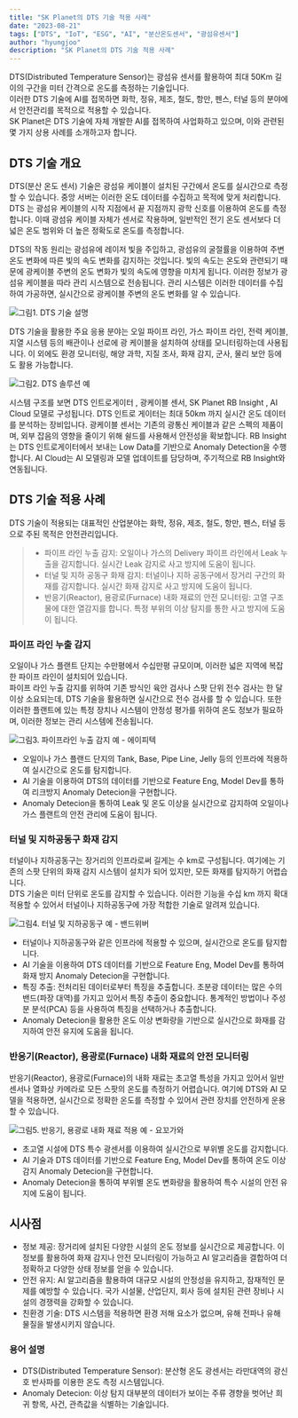 ```yaml
---
title: "SK Planet의 DTS 기술 적용 사례"
date: "2023-08-21"
tags: ["DTS", "IoT", "ESG", "AI", "분산온도센서", "광섬유센서"]
author: "hyungjoo"
description: "SK Planet의 DTS 기술 적용 사례"
---
```


DTS(Distributed Temperature Sensor)는 광섬유 센서를 활용하여 최대 50Km 길이의 구간을 미터 간격으로 온도를 측정하는 기술입니다.  
이러한 DTS 기술에 AI를 접목하면 화학, 정유, 제조, 철도, 항만, 펜스, 터널 등의 분야에서 안전관리를 목적으로 적용할 수 있습니다.   
SK Planet은 DTS 기술에 자체 개발한 AI를 접목하여 사업화하고 있으며, 이와 관련된 몇 가지 상용 사례를 소개하고자 합니다.

## DTS 기술 개요
DTS(분산 온도 센서) 기술은 광섬유 케이블이 설치된 구간에서 온도를 실시간으로 측정할 수 있습니다. 중앙 서버는 이러한 온도 데이터를 수집하고 목적에 맞게 처리합니다.   
DTS 는 광섬유 케이블의 시작 지점에서 끝 지점까지 광학 신호를 이용하여 온도를 측정합니다. 이때 광섬유 케이블 자체가 센서로 작용하며, 일반적인 전기 온도 센서보다 더 넓은 온도 범위와 더 높은 정확도로 온도를 측정합니다.   

DTS의 작동 원리는 광섬유에 레이저 빛을 주입하고, 광섬유의 굴절률을 이용하여 주변 온도 변화에 따른 빛의 속도 변화를 감지하는 것입니다. 빛의 속도는 온도와 관련되기 때문에 광케이블 주변의 온도 변화가 빛의 속도에 영향을 미치게 됩니다. 이러한 정보가 광섬유 케이블을 따라 관리 시스템으로 전송됩니다. 관리 시스템은 이러한 데이터를 수집하여 가공하면, 실시간으로 광케이블 주변의 온도 변화를 알 수 있습니다.

![그림1. DTS 기술 설명](./dts_01.png)

DTS 기술을 활용한 주요 응용 분야는 오일 파이프 라인, 가스 파이프 라인, 전력 케이블, 지열 시스템 등의 배관이나 선로에 광 케이블을 설치하여 상태를 모니터링하는데 사용됩니다. 이 외에도 환경 모니터링, 해양 과학, 지질 조사,  화재 감지, 군사, 물리 보안 등에도 활용 가능합니다.   

![그림2. DTS 솔루션 예](./dts_02.png)

시스템 구조를 보면 DTS 인트로게이터 , 광케이블 센서, SK Planet RB Insight , AI Cloud 모델로 구성됩니다. DTS 인트로 게이터는  최대 50km 까지 실시간 온도 데이터를 분석하는 장비입니다. 광케이블 센서는 기존의 광통신 케이블과 같은 스펙의 제품이며, 외부 잡음의 영향을 줄이기 위해 쉴드를 사용해서 안전성을 확보합니다. RB Insight는 DTS 인트로게이터에서 보내는 Low Data를 기반으로 Anomaly Detection을 수행합니다. AI Cloud는 AI 모델링과 모델 업데이트를 담당하며, 주기적으로 RB Insight와 연동됩니다. 

## DTS 기술 적용 사례
DTS 기술이 적용되는 대표적인 산업분야는 화학, 정유, 제조, 철도, 항만, 펜스, 터널 등으로 주된 목적은 안전관리입니다.     

> * 파이프 라인 누출 감지: 오일이나 가스의 Delivery 파이프 라인에서 Leak 누출을 감지합니다. 실시간 Leak 감지로 사고 방지에 도움이 됩니다.
> * 터널 및 지하 공동구 화재 감지: 터널이나 지하 공동구에서 장거리 구간의 화재를 감지합니다. 실시간 화재 감지로 사고 방지에 도움이 됩니다.
> * 반응기(Reactor), 용광로(Furnace) 내화 재료의 안전 모니터링: 고열 구조물에 대한 열감지를 합니다. 특정 부위의 이상 탐지를 통한 사고 방지에 도움이 됩니다.

### 파이프 라인 누출 감지 
오일이나 가스 플랜트 단지는 수만평에서 수십만평 규모이며, 이러한 넓은 지역에 복잡한 파이프 라인이 설치되어 있습니다.   
파이프 라인 누출 감지를 위하여 기존 방식인 육안 검사나 스팟 단위 전수 검사는  한 달 이상 소요되는데, DTS 기술을 활용하면 실시간으로  전수 검사를 할 수 있습니다. 또한 이러한 플랜트에 있는 특정 장치나 시스템이 안정성 평가를 위하여 온도 정보가 필요하며, 이러한 정보는 관리 시스템에 전송됩니다.

![그림3. 파이프라인 누출 감지 예 - 에이피텍](./dts_03.png)

* 오일이나 가스 플랜드 단지의 Tank, Base, Pipe Line, Jelly 등의 인프라에 적용하여 실시간으로 온도를 탐지합니다.
* AI 기술을 이용하여 DTS의 데이터를 기반으로  Feature Eng, Model Dev를 통하여 리크방지 Anomaly Detecion을 구현합니다.
* Anomaly Detecion을 통하여 Leak 및 온도 이상을 실시간으로 감지하여 오일이나 가스 플랜트의 안전 관리에 도움이 됩니다.

### 터널 및 지하공동구 화재 감지
터널이나 지하공동구는 장거리의 인프라로써 길게는 수 km로 구성됩니다. 여기에는 기존의 스팟 단위의 화재 감지 시스템이 설치가 되어 있지만, 모든 화재를 탐지하기 어렵습니다.   
DTS 기술은 미터 단위로 온도를 감지할 수 있습니다. 이러한 기능을 수십 km 까지 확대 적용할 수 있어서 터널이나 지하공동구에 가장 적합한 기술로 알려져 있습니다.  

![그림4. 터널 및 지하공동구 예 - 밴드위버](./dts_04.png)

* 터널이나 지하공동구와 같은 인프라에 적용할 수 있으며, 실시간으로 온도를 탐지합니다.
* AI 기술을 이용하여 DTS 데이터를 기반으로  Feature Eng, Model Dev를 통하여 화재 방지 Anomaly Detecion을 구현합니다.
* 특징 추출: 전처리된 데이터로부터 특징을 추출합니다. 초분광 데이터는 많은 수의 밴드(파장 대역)를 가지고 있어서 특징 추출이 중요합니다. 통계적인 방법이나 주성분 분석(PCA) 등을 사용하여 특징을 선택하거나 추출합니다.
* Anomaly Detecion을 활용한 온도 이상 변화량을 기반으로 실시간으로 화재를 감지하여 안전 유지에 도움을 됩니다.

### 반응기(Reactor), 용광로(Furnace) 내화 재료의 안전 모니터링
반응기(Reactor), 용광로(Furnace)의 내화 재료는 초고열 특성을 가지고 있어서 일반 센서나 열화상 카메라로 모든 스팟의 온도를 측정하기 어렵습니다. 여기에 DTS와  AI 모델을 적용하면, 실시간으로 정확한 온도를 측정할 수 있어서 관련 장치를 안전하게 운용할 수 있습니다. 

![그림5. 반응기, 용광로 내화 재료 적용 예 - 요꼬가와](./dts_05.png)

* 초고열 시설에 DTS 특수 광센서를 이용하여 실시간으로 부위별 온도를 감지합니다.  
* AI 기술과 DTS 데이터를 기반으로  Feature Eng, Model Dev를 통하여 온도 이상 감지  Anomaly Detecion을 구현합니다.
* Anomaly Detecion을 통하여 부위별 온도 변화량을 활용하여 특수 시설의 안전 유지에 도움이 됩니다.


## 시사점

* 정보 제공: 장거리에 설치된 다양한 시설의 온도 정보를 실시간으로 제공합니다. 이 정보를 활용하여 화재 감지나 안전 모니터링이 가능하고 AI 알고리즘을 결합하여 더 정확하고 다양한 상태 정보를 얻을 수 있습니다.
* 안전 유지: AI 알고리즘을 활용하여 대규모 시설의  안정성을 유지하고, 잠재적인 문제를 예방할 수 있습니다. 국가 시설물, 산업단지, 회사 등에 설치된 관련 장비나 시설의 경쟁력을 강화할 수 있습니다.
* 친환경 기술: DTS 시스템을 적용하면 환경 저해 요소가 없으며, 유해 전파나 유해 물질을 발생시키지 않습니다. 

### 용어 설명
* DTS(Distributed Temperature Sensor): 분산형 온도 광센서는 라만대역의 광신호 반사파를 이용한 온도 측정 시스템입니다. 
* Anomaly Detecion: 이상 탐지 대부분의 데이터가 보이는 주류 경향을 벗어난 희귀 항목, 사건, 관측값을 식별하는 기술입니다.